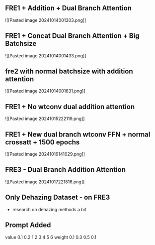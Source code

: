 ## FRE1 + Addition + Dual Branch Attention
![[Pasted image 20241014001303.png]]

## FRE1 + Concat Dual Branch Attention + Big Batchsize


![[Pasted image 20241014001433.png]]

## fre2 with normal batchsize with addition attention
![[Pasted image 20241014001631.png]]
## FRE1 + No wtconv dual addition attention

![[Pasted image 20241015222119.png]]
## FRE1 + New dual branch wtconv FFN + normal crossatt + 1500 epochs
![[Pasted image 20241019141029.png]]

## FRE3 - Dual Branch Addition Attention
![[Pasted image 20241017221816.png]]


## Only Dehazing Dataset - on FRE3
- research on dehazing methods a bit

## Prompt Added




value 0.1 0.2 1 2 3 4 5 6
weight 0.1 0.3 0.5 0.1